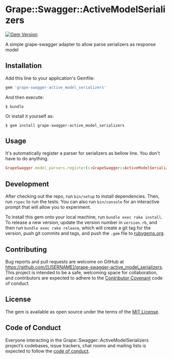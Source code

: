# Grape::Swagger::ActiveModelSerializers

[![Gem Version](https://badge.fury.io/rb/grape-swagger-active_model_serializers.svg)](https://badge.fury.io/rb/grape-swagger-active_model_serializers)

A simple grape-swagger adapter to allow parse serializers as response model

## Installation

Add this line to your application's Gemfile:

```ruby
gem 'grape-swagger-active_model_serializers'
```

And then execute:

    $ bundle

Or install it yourself as:

    $ gem install grape-swagger-active_model_serializers

## Usage

It's automatically register a parser for serializers as bellow line. You don't have to do anything.

```ruby
GrapeSwagger.model_parsers.register(::GrapeSwagger::ActiveModelSerializers::Parser, ::ActiveModel::Serializer)
```

## Development

After checking out the repo, run `bin/setup` to install dependencies. Then, run `rspec` to run the tests. You can also run `bin/console` for an interactive prompt that will allow you to experiment.

To install this gem onto your local machine, run `bundle exec rake install`. To release a new version, update the version number in `version.rb`, and then run `bundle exec rake release`, which will create a git tag for the version, push git commits and tags, and push the `.gem` file to [rubygems.org](https://rubygems.org).

## Contributing

Bug reports and pull requests are welcome on GitHub at https://github.com/[USERNAME]/grape-swagger-active_model_serializers. This project is intended to be a safe, welcoming space for collaboration, and contributors are expected to adhere to the [Contributor Covenant](http://contributor-covenant.org) code of conduct.

## License

The gem is available as open source under the terms of the [MIT License](https://opensource.org/licenses/MIT).

## Code of Conduct

Everyone interacting in the Grape::Swagger::ActiveModelSerializers project’s codebases, issue trackers, chat rooms and mailing lists is expected to follow the [code of conduct](https://github.com/[USERNAME]/grape-swagger-active_model_serializers/blob/master/CODE_OF_CONDUCT.md).
